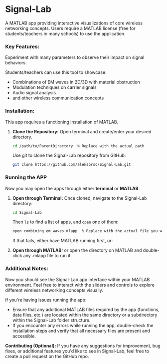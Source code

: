 # Signal-Lab
A MATLAB app providing interactive visualizations of core wireless networking concepts.
Users require a MATLAB license (free for students/teachers in many schools) to use the application.

### Key Features:
Experiment with many parameters to observe their impact on signal behaviors.

Students/teachers can use this tool to showcase:
- Combinations of EM waves in 2D/3D with material obstruction
- Modulation techniques on carrier signals
- Audio signal analysis 
- and other wireless communication concepts


### Installation:
This app requires a functioning installation of MATLAB. 

1. **Clone the Repository:**
   Open terminal and create/enter your desired directory.
    ```bash
   cd /path/to/ParentDirectory  % Replace with the actual path
   ```
   Use git to clone the Signal-Lab repository from GitHub:
   ```bash
   git clone https://github.com/aleksbrsc/Signal-Lab.git
   ```


### Running the APP
Now you may open the apps through either **terminal** or **MATLAB**.

1. **Open through Terminal:**
   Once cloned, navigate to the Signal-Lab directory:
   ```bash
   cd Signal-Lab
   ```
   Then `ls` to find a list of apps, and `open` one of them:
   ```bash
   open combining_em_waves.mlapp  % Replace with the actual file you want
   ```
   If that fails, either have MATLAB running first, or:

2. **Open through MATLAB:** 
   or open the directory on MATLAB and double-click any .mlapp file to run it.



### Additional Notes:
Now you should see the Signal-Lab app interface within your MATLAB environment. Feel free to interact with the sliders and controls to explore different wireless networking concepts visually.

If you're having issues running the app:
* Ensure that any additional MATLAB files required by the app (functions, data files, etc.) are located within the same directory or a subdirectory within the Signal-Lab folder structure.
* If you encounter any errors while running the app, double-check the installation steps and verify that all necessary files are present and accessible.

**Contributing (Optional):**
If you have any suggestions for improvement, bug fixes, or additional features you'd like to see in Signal-Lab, feel free to create a pull request on the GitHub repo.
